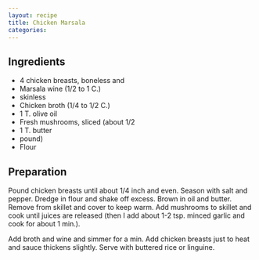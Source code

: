```yaml
---
layout: recipe
title: Chicken Marsala
categories:
---
```


## Ingredients

- 4 chicken breasts, boneless and
- Marsala wine (1/2 to 1 C.)
- skinless
- Chicken broth (1/4 to 1/2 C.)
- 1 T. olive oil
- Fresh mushrooms, sliced (about 1/2
- 1 T. butter
- pound)
- Flour

## Preparation

Pound chicken breasts until about 1/4 inch and even.  Season with salt and pepper.  Dredge in flour and shake off excess.  Brown in oil and butter.  Remove from skillet and cover to keep warm.  Add mushrooms to skillet and cook until juices are released (then I add about 1-2 tsp. minced garlic and cook for about 1 min.).Add broth and wine and simmer for a min.  Add chicken breasts just to heat and sauce thickens slightly.  Serve with buttered rice or linguine.